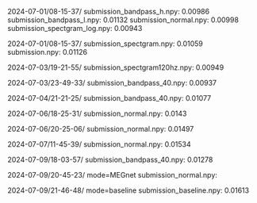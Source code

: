 2024-07-01/08-15-37/
submission_bandpass_h.npy: 0.00986
submission_bandpass_l.npy: 0.01132
submission_normal.npy: 0.00998
submission_spectgram_log.npy: 0.00943

2024-07-01/08-15-37/
submission_spectgram.npy: 0.01059
submission.npy: 0.01126

2024-07-03/19-21-55/
submission_spectgram120hz.npy: 0.00949

2024-07-03/23-49-33/
submission_bandpass_40.npy: 0.00937

2024-07-04/21-21-25/
submission_bandpass_40.npy: 0.01077

2024-07-06/18-25-31/
submission_normal.npy: 0.0143

2024-07-06/20-25-06/
submission_normal.npy: 0.01497

2024-07-07/11-45-39/
submission_normal.npy: 0.01534

2024-07-09/18-03-57/
submission_bandpass_40.npy: 0.01278

2024-07-09/20-45-23/  mode=MEGnet
submission_normal.npy:

2024-07-09/21-46-48/  mode=baseline
submission_baseline.npy: 0.01613
